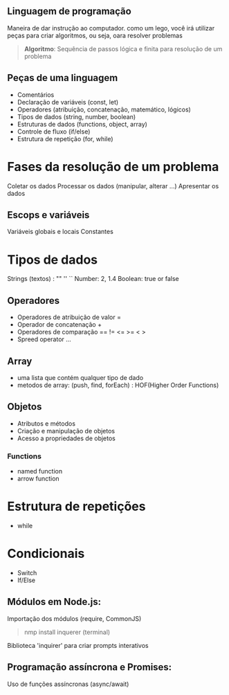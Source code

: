 ## Linguagem de programação

Maneira de dar instrução ao computador.
como um lego, você irá utilizar peças para criar algoritmos, ou seja, oara resolver problemas

>    **Algoritmo**: Sequência de passos lógica e finita para resolução de um problema

## Peças de uma linguagem

- Comentários
- Declaração de variáveis (const, let)
- Operadores (atribuição, concatenação, matemático, lógicos)
- Tipos de dados (string, number, boolean)
- Estruturas de dados (functions, object, array)
- Controle de fluxo (if/else)
- Estrutura de repetição (for, while)

# Fases da resolução de um problema

Coletar os dados
Processar os dados (manipular, alterar ...)
Apresentar os dados

## Escops e variáveis

Variáveis globais e locais
Constantes 

# Tipos de dados

Strings (textos) : "" '' ``
Number: 2, 1.4
Boolean: true or false

## Operadores

- Operadores de atribuição de valor =
- Operador de concatenação +
- Operadores de comparação == != <= >= < >
- Spreed operator ...

## Array

- uma lista que contém qualquer tipo de dado
- metodos de array: (push, find, forEach) : HOF(Higher Order Functions)

## Objetos

- Atributos e métodos
- Criação e manipulação de objetos
- Acesso a propriedades de objetos

### Functions

- named function
- arrow function

# Estrutura de repetições

- while

# Condicionais 

- Switch
- If/Else

## Módulos em Node.js:

Importação dos módulos (require, CommonJS)

> nmp install inquerer (terminal)

Biblioteca 'inquirer' para criar prompts interativos

## Programação assíncrona e Promises:

Uso de funções assíncronas (async/await)